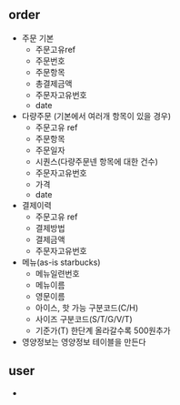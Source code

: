 ## order
- 주문 기본 
  - 주문고유ref
  - 주문번호
  - 주문항목
  - 총결제금액
  - 주문자고유번호
  - date
- 다량주문 (기본에서 여러개 항목이 있을 경우)
  - 주문고유 ref
  - 주문항목
  - 주문일자
  - 시퀀스(다량주문넨 항목에 대한 건수)
  - 주문자고유번호
  - 가격
  - date
- 결제이력
  - 주문고유 ref
  - 결제방법
  - 결제금액
  - 주문자고유번호
- 메뉴(as-is starbucks)
  - 메뉴일련번호
  - 메뉴이름
  - 영문이름
  - 아이스, 핫 가능 구분코드(C/H)
  - 사이즈 구분코드(S/T/G/V/T)
  - 기준가(T) 한단계 올라갈수록 500원추가
- 영양정보는 영양정보 테이블을 만든다
## user
  - 